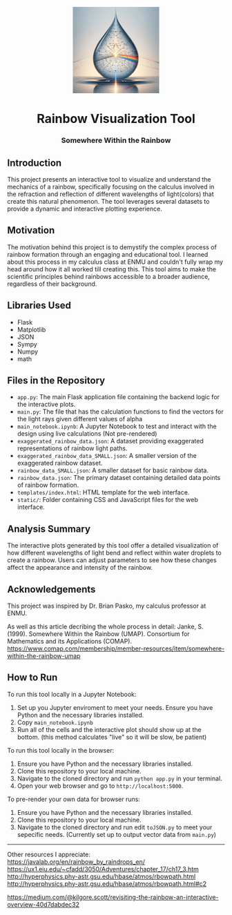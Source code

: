 <p align="center">
    <img src="fun_rainbow_graphic.png" width="200" height="200">
</p>

<h1 align="center">Rainbow Visualization Tool</h1>
<h3 align="center">Somewhere Within the Rainbow</h3>



## Introduction
This project presents an interactive tool to visualize and understand the mechanics of a rainbow, specifically focusing on the calculus involved in the refraction and reflection of different wavelengths of light(colors) that create this natural phenomenon. The tool leverages several datasets to provide a dynamic and interactive plotting experience.

## Motivation
The motivation behind this project is to demystify the complex process of rainbow formation through an engaging and educational tool. I learned about this process in my calculus class at ENMU and couldn't fully wrap my head around how it all worked till creating this. This tool aims to make the scientific principles behind rainbows accessible to a broader audience, regardless of their background.

## Libraries Used
- Flask
- Matplotlib
- JSON
- Sympy
- Numpy
- math

## Files in the Repository
- `app.py`: The main Flask application file containing the backend logic for the interactive plots.
- `main.py`: The file that has the calculation functions to find the vectors for the light rays given different values of alpha
- `main_notebook.ipynb`: A Jupyter Notebook to test and interact with the design using live calculations (Not pre-rendered)
- `exaggerated_rainbow_data.json`: A dataset providing exaggerated representations of rainbow light paths.
- `exaggerated_rainbow_data_SMALL.json`: A smaller version of the exaggerated rainbow dataset.
- `rainbow_data_SMALL.json`: A smaller dataset for basic rainbow data.
- `rainbow_data.json`: The primary dataset containing detailed data points of rainbow formation.
- `templates/index.html`: HTML template for the web interface.
- `static/`: Folder containing CSS and JavaScript files for the web interface.

## Analysis Summary
The interactive plots generated by this tool offer a detailed visualization of how different wavelengths of light bend and reflect within water droplets to create a rainbow. Users can adjust parameters to see how these changes affect the appearance and intensity of the rainbow.

## Acknowledgements
This project was inspired by Dr. Brian Pasko, my calculus professor at ENMU. 

As well as this article decribing the whole process in detail:
Janke, S. (1999). Somewhere Within the Rainbow (UMAP). Consortium for Mathematics and its Applications (COMAP). https://www.comap.com/membership/member-resources/item/somewhere-within-the-rainbow-umap


## How to Run
To run this tool locally in a Jupyter Notebook:
1. Set up you Jupyter enviroment to meet your needs. Ensure you have Python and the necessary libraries installed.
2. Copy `main_notebook.ipynb` 
3. Run all of the cells and the interactive plot should show up at the bottom. (this method calculates "live" so it will be slow, be patient)


To run this tool locally in the browser:
1. Ensure you have Python and the necessary libraries installed.
2. Clone this repository to your local machine.
3. Navigate to the cloned directory and run `python app.py` in your terminal.
4. Open your web browser and go to `http://localhost:5000`.


To pre-render your own data for browser runs:
1. Ensure you have Python and the necessary libraries installed.
2. Clone this repository to your local machine.
3. Navigate to the cloned directory and run edit `toJSON.py` to meet your sepecific needs. (Currently set up to output vector data from `main.py`)

---

Other resources I appreciate:
https://javalab.org/en/rainbow_by_raindrops_en/
https://ux1.eiu.edu/~cfadd/3050/Adventures/chapter_17/ch17_3.htm
http://hyperphysics.phy-astr.gsu.edu/hbase/atmos/rbowpath.html
http://hyperphysics.phy-astr.gsu.edu/hbase/atmos/rbowpath.html#c2

https://medium.com/@kilgore.scott/revisiting-the-rainbow-an-interactive-overview-40d7dabdec32

